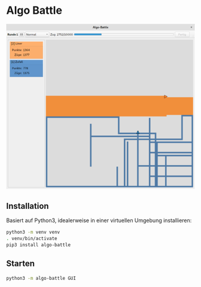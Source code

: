 # Algo Battle


![Algo Battle](screenshot.png)

## Installation

Basiert auf Python3, idealerweise in einer virtuellen Umgebung installieren:

```bash
python3 -m venv venv
. venv/bin/activate
pip3 install algo-battle
```

## Starten

```bash
python3 -m algo-battle GUI
```

